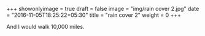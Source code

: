 +++
showonlyimage = true
draft = false
image = "img/rain cover 2.jpg"
date = "2016-11-05T18:25:22+05:30"
title = "rain cover 2"
weight = 0
+++

And I would walk 10,000 miles.

